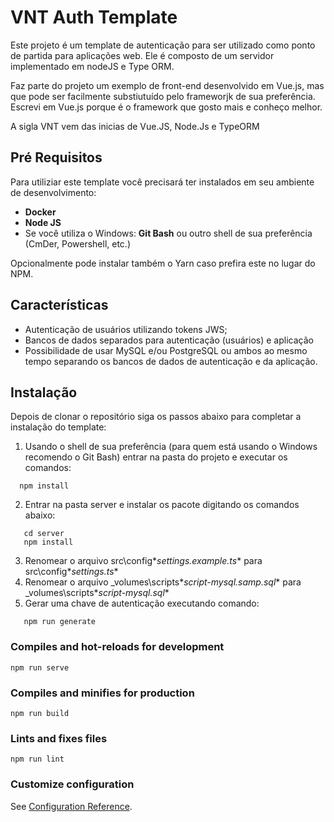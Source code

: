 # VNT Auth Template

Este projeto é um template de autenticação para ser utilizado como ponto de partida para aplicações web. Ele é composto de um servidor implementado em nodeJS e Type ORM. 

Faz parte do projeto um exemplo de front-end desenvolvido em Vue.js, mas que pode ser facilmente substiutuído pelo frameworjk de sua preferência. Escrevi em Vue.js porque é o framework que gosto mais e conheço melhor.

A sigla VNT vem das inicias de Vue.JS, Node.Js e TypeORM

## Pré Requisitos

Para utiliziar este template você precisará ter instalados em seu ambiente de desenvolvimento:

- **Docker**
- **Node JS**
- Se você utiliza o Windows: **Git Bash** ou outro shell de sua preferência (CmDer, Powershell, etc.)

Opcionalmente pode instalar também o Yarn caso prefira este no lugar do NPM.

## Características

* Autenticação de usuários utilizando tokens JWS;
* Bancos de dados separados para autenticação (usuários) e aplicação
* Possibilidade de usar MySQL e/ou PostgreSQL ou ambos ao mesmo tempo separando os bancos de dados de autenticação e da aplicação.

## Instalação

Depois de clonar o repositório siga os passos abaixo para completar a instalação do template:

1. Usando o shell de sua preferência (para quem está usando o Windows recomendo o Git Bash) entrar na pasta do projeto e executar os comandos:

 ```
   npm install
 ```
2. Entrar na pasta server e instalar os pacote digitando os comandos abaixo:
```
   cd server
   npm install
```
3. Renomear o arquivo src\config\**settings.example.ts** para src\config\**settings.ts**
4. Renomear o arquivo _volumes\scripts\**script-mysql.samp.sql** para _volumes\scripts\**script-mysql.sql**
5. Gerar uma chave de autenticação executando comando:
```
   npm run generate
```

### Compiles and hot-reloads for development
```
npm run serve
```

### Compiles and minifies for production
```
npm run build
```

### Lints and fixes files
```
npm run lint
```

### Customize configuration
See [Configuration Reference](https://cli.vuejs.org/config/).